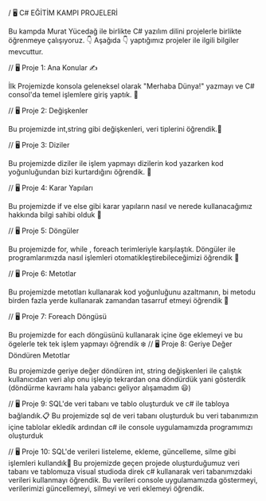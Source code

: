 / 🖥️ C# EĞİTİM KAMPI PROJELERİ

Bu kampda Murat Yücedağ ile birlikte C# yazılım dilini projelerle birlikte öğrenmeye çalışıyoruz. 👇 Aşağıda 👇 yaptığımız projeler ile ilgili bilgiler mevcuttur.

// 🖥️ Proje 1: Ana Konular ✍️

İlk Projemizde konsola geleneksel olarak "Merhaba Dünya!" yazmayı ve C# consol'da temel işlemlere giriş yaptık. 📖

// 🖥️ Proje 2: Değişkenler

Bu projemizde int,string gibi değişkenleri, veri tiplerini  öğrendik.📖

// 🖥️ Proje 3: Diziler

Bu projemizde diziler ile işlem yapmayı dizilerin kod yazarken kod yoğunluğundan bizi kurtardığını öğrendik. 📖

// 🖥️ Proje 4: Karar Yapıları

Bu projemizde if ve else gibi karar yapıların nasıl ve nerede kullanacağımız hakkında bilgi sahibi olduk 📖

// 🖥️ Proje 5: Döngüler 

Bu projemizde for, while , foreach terimleriyle karşılaştık. Döngüler ile programlarımızda nasıl işlemleri otomatikleştirebileceğimizi öğrendik 📖

// 🖥️ Proje 6: Metotlar 

Bu projemizde metotları kullanarak kod yoğunluğunu azaltmanın, bi metodu birden fazla yerde kullanarak zamandan tasarruf etmeyi öğrendik 📖

// 🖥️ Proje 7: Foreach Döngüsü 

Bu projemizde for each döngüsünü kullanarak içine öge eklemeyi ve bu ögelerle tek tek işlem yapmayı öğrendik ❄️
// 🖥️ Proje 8: Geriye Değer Döndüren Metotlar

Bu projemizde geriye değer döndüren int, string değişkenleri ile çalıştık kullanıcıdan veri alıp onu işleyip tekrardan ona döndürdük yani gösterdik (döndürme kavramı hala yabancı geliyor alışamadım 😃)

// 🖥️ Proje 9: SQL'de veri tabanı ve tablo oluşturduk ve c# ile tabloya bağlandık.📋
Bu projemizde sql de veri tabanı oluşturduk bu veri tabanımızın içine tablolar ekledik ardından c# ile console uygulamamızda programımızı oluşturduk

// 🖥️ Proje 10: SQL'de verileri listeleme, ekleme, güncelleme, silme gibi işlemleri kullandık📜
Bu projemizde geçen projede oluşturduğumuz veri tabanı ve tablomuza visual studioda direk c# kullanarak veri tabanımızdaki verileri kullanmayı öğrendik.
Bu verileri console uygulamamızda göstermeyi, verilerimizi güncellemeyi, silmeyi ve veri eklemeyi öğrendik.











